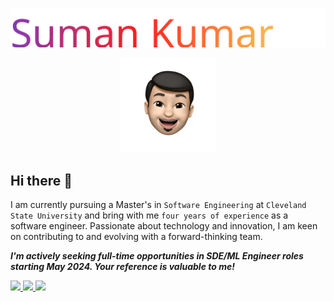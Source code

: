 <p align="center">
  <img src="./Assets/my-name.svg" alt="Suman Kumar" />
</p>

<p align="center">
<img src="./Assets/suman-memoji.png" width="30%" alt="Suman" />
</p>

<h2>Hi there 👋</h2>

I am currently pursuing a Master's in `Software Engineering` at `Cleveland State University` and bring with me `four years of experience` as a software engineer. Passionate about technology and innovation, I am keen on contributing to and evolving with a forward-thinking team.

**_I'm actively seeking full-time opportunities in SDE/ML Engineer roles starting May 2024. Your reference is valuable to me!_**

<a href="https://suman-k.vercel.app" target="_blank">
    <img src="https://img.shields.io/badge/Visit-My_Website-blue?style=flat-square&logo=google-chrome&logoColor=fcb045&color=fcb045" />
</a>
<a href="https://www.linkedin.com/in/suman-insights/" target="_blank">
    <img src="https://img.shields.io/badge/LinkedIn-Connect_with_me-blue?style=flat&logo=linkedin" />
</a>
<a href="#">
    <img src="https://api.visitorbadge.io/api/visitors?path=su-per-man&label=Profile%20Views&countColor=%23fcb045&style=flat-square&labelStyle=upper" />
</a>
